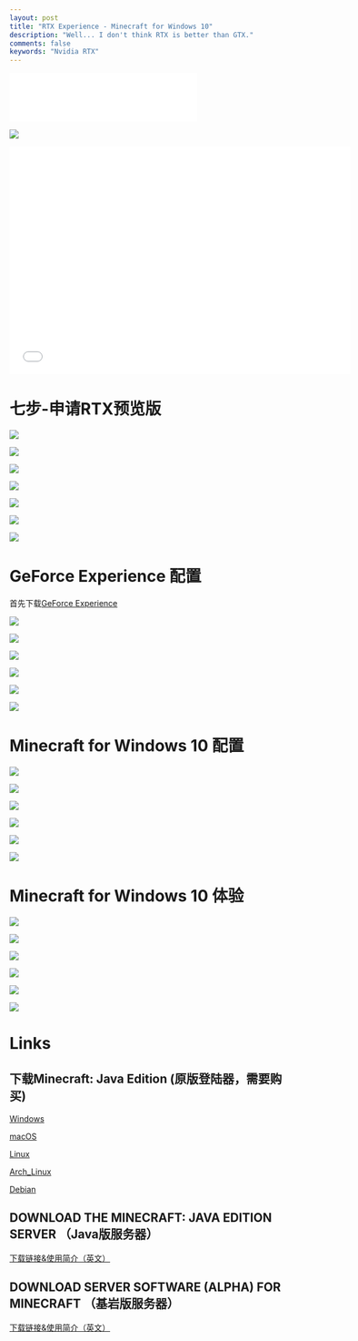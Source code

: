 ```yaml
---
layout: post
title: "RTX Experience - Minecraft for Windows 10"
description: "Well... I don't think RTX is better than GTX."
comments: false
keywords: "Nvidia RTX"
---
```


<iframe frameborder="no" border="0" marginwidth="0" marginheight="0" width=330 height=86 src="//music.163.com/outchain/player?type=2&id=461301452&auto=1&height=66"></iframe>

![](//panzhifei.fun/img/2020/09/05/01/RTX.png)

<iframe height=400 width=600 src="//player.bilibili.com/player.html?aid=796996256&bvid=BV1gy4y1y7Nk&cid=231374123&page=1" scrolling="no" border="0" frameborder="no" framespacing="0" allowfullscreen="true"> </iframe>

# 七步-申请RTX预览版

![](//panzhifei.fun/img/2020/09/05/01/1.jpg)

![](//panzhifei.fun/img/2020/09/05/01/2.jpg)

![](//panzhifei.fun/img/2020/09/05/01/3.jpg)

![](//panzhifei.fun/img/2020/09/05/01/4.jpg)

![](//panzhifei.fun/img/2020/09/05/01/5.jpg)

![](//panzhifei.fun/img/2020/09/05/01/6.jpg)

![](//panzhifei.fun/img/2020/09/05/01/7.jpg)

# GeForce Experience 配置

首先下载[GeForce Experience](https://www.nvidia.cn/geforce/geforce-experience/)

![](//panzhifei.fun/img/2020/09/05/01/8.jpg)

![](//panzhifei.fun/img/2020/09/05/01/9.jpg)

![](//panzhifei.fun/img/2020/09/05/01/10.jpg)

![](//panzhifei.fun/img/2020/09/05/01/11.jpg)

![](//panzhifei.fun/img/2020/09/05/01/12.jpg)

![](//panzhifei.fun/img/2020/09/05/01/13.jpg)

# Minecraft for Windows 10 配置

![](//panzhifei.fun/img/2020/09/05/01/mojang.jpg)

![](//panzhifei.fun/img/2020/09/05/01/mc.jpg)

![](//panzhifei.fun/img/2020/09/05/01/14.jpg)

![](//panzhifei.fun/img/2020/09/05/01/15.jpg)

![](//panzhifei.fun/img/2020/09/05/01/16.jpg)

![](//panzhifei.fun/img/2020/09/05/01/17.jpg)

# Minecraft for Windows 10 体验

![](//panzhifei.fun/img/2020/09/05/01/rtxon1.jpg)

![](//panzhifei.fun/img/2020/09/05/01/rtxoff1.jpg)

![](//panzhifei.fun/img/2020/09/05/01/rtxon2.jpg)

![](//panzhifei.fun/img/2020/09/05/01/rtxoff2.jpg)

![](//panzhifei.fun/img/2020/09/05/01/rtxon3.jpg)

![](//panzhifei.fun/img/2020/09/05/01/rtxoff3.jpg)

# Links

## 下载Minecraft: Java Edition (原版登陆器，需要购买)

[Windows](https://launcher.mojang.com/download/MinecraftInstaller.msi)

[macOS](https://launcher.mojang.com/download/Minecraft.dmg)

[Linux](https://launcher.mojang.com/download/Minecraft.tar.gz)

[Arch_Linux](https://aur.archlinux.org/packages/minecraft-launcher)

[Debian](https://launcher.mojang.com/download/Minecraft.deb)

## DOWNLOAD THE MINECRAFT: JAVA EDITION SERVER （Java版服务器）

[下载链接&使用简介（英文）](https://www.minecraft.net/en-us/download/server)

## DOWNLOAD SERVER SOFTWARE (ALPHA) FOR MINECRAFT （基岩版服务器）

[下载链接&使用简介（英文）](https://www.minecraft.net/en-us/download/server/bedrock)
